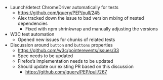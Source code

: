 * Launch/detect ChromeDriver automatically for tests
  * https://github.com/jquery/PEP/pull/245
  * Alex tracked down the issue to bad version mixing of nested dependencies
    * Fixed with npm shrinkwrap and manually adjusting the versions
* W3C test automation
  * Opened new issues for chunks of related tests
* Discussion around `button` and `buttons` properties	
  * https://github.com/w3c/pointerevents/issues/33
  * Spec needs to be updated
  * Firefox’s implementation needs to be updated
  * Should update our existing PR based on this discussion
    * https://github.com/jquery/PEP/pull/267
